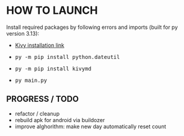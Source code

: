 # HOW TO LAUNCH  
Install required packages by following errors and imports (built for py version 3.13):  
* [Kivy installation link](https://kivy.org/doc/stable/gettingstarted/installation.html)  
* <pre>py -m pip install python.dateutil</pre>  
* <pre>py -m pip install kivymd</pre>  
* <pre>py main.py</pre>  
  
## PROGRESS / TODO  
* refactor / cleanup  
* rebuild apk for android via buildozer  
* improve alghorithm: make new day automatically reset count
